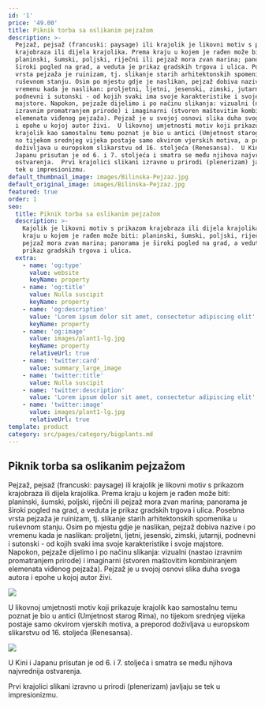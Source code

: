 ```yaml
---
id: '1'
price: '49.00'
title: Piknik torba sa oslikanim pejzažom
description: >-
  Pejzaž, pejsaž (francuski: paysage) ili krajolik je likovni motiv s prikazom
  krajobraza ili dijela krajolika. Prema kraju u kojem je rađen može biti:
  planinski, šumski, poljski, riječni ili pejzaž mora zvan marina; panorama je
  široki pogled na grad, a veduta je prikaz gradskih trgova i ulica. Posebna
  vrsta pejzaža je ruinizam, tj. slikanje starih arhitektonskih spomenika u
  ruševnom stanju. Osim po mjestu gdje je naslikan, pejzaž dobiva nazive i po
  vremenu kada je naslikan: proljetni, ljetni, jesenski, zimski, jutarnji,
  podnevni i sutonski - od kojih svaki ima svoje karakteristike i svoje
  majstore. Napokon, pejzaže dijelimo i po načinu slikanja: vizualni (nastao
  izravnim promatranjem prirode) i imaginarni (stvoren maštovitim kombiniranjem
  elemenata viđenog pejzaža). Pejzaž je u svojoj osnovi slika duha svoga autora
  i epohe u kojoj autor živi.  U likovnoj umjetnosti motiv koji prikazuje
  krajolik kao samostalnu temu poznat je bio u antici (Umjetnost starog Rima),
  no tijekom srednjeg vijeka postaje samo okvirom vjerskih motiva, a preporod
  doživljava u europskom slikarstvu od 16. stoljeća (Renesansa).  U Kini i
  Japanu prisutan je od 6. i 7. stoljeća i smatra se među njihova najvrednija
  ostvarenja.  Prvi krajolici slikani izravno u prirodi (plenerizam) javljaju se
  tek u impresionizmu. 
default_thumbnail_image: images/Bilinska-Pejzaz.jpg
default_original_image: images/Bilinska-Pejzaz.jpg
featured: true
order: 1
seo:
  title: Piknik torba sa oslikanim pejzažom
  description: >-
    Kajolik je likovni motiv s prikazom krajobraza ili dijela krajolika. Prema
    kraju u kojem je rađen može biti: planinski, šumski, poljski, riječni ili
    pejzaž mora zvan marina; panorama je široki pogled na grad, a veduta je
    prikaz gradskih trgova i ulica.
  extra:
    - name: 'og:type'
      value: website
      keyName: property
    - name: 'og:title'
      value: Nulla suscipit
      keyName: property
    - name: 'og:description'
      value: 'Lorem ipsum dolor sit amet, consectetur adipiscing elit'
      keyName: property
    - name: 'og:image'
      value: images/plant1-lg.jpg
      keyName: property
      relativeUrl: true
    - name: 'twitter:card'
      value: summary_large_image
    - name: 'twitter:title'
      value: Nulla suscipit
    - name: 'twitter:description'
      value: 'Lorem ipsum dolor sit amet, consectetur adipiscing elit'
    - name: 'twitter:image'
      value: images/plant1-lg.jpg
      relativeUrl: true
template: product
category: src/pages/category/bigplants.md
---
```

## Piknik torba sa oslikanim pejzažom



Pejzaž, pejsaž (francuski: paysage) ili krajolik je likovni motiv s prikazom krajobraza ili dijela krajolika. Prema kraju u kojem je rađen može biti: planinski, šumski, poljski, riječni ili pejzaž mora zvan marina; panorama je široki pogled na grad, a veduta je prikaz gradskih trgova i ulica. Posebna vrsta pejzaža je ruinizam, tj. slikanje starih arhitektonskih spomenika u ruševnom stanju. Osim po mjestu gdje je naslikan, pejzaž dobiva nazive i po vremenu kada je naslikan: proljetni, ljetni, jesenski, zimski, jutarnji, podnevni i sutonski - od kojih svaki ima svoje karakteristike i svoje majstore. Napokon, pejzaže dijelimo i po načinu slikanja: vizualni (nastao izravnim promatranjem prirode) i imaginarni (stvoren maštovitim kombiniranjem elemenata viđenog pejzaža). Pejzaž je u svojoj osnovi slika duha svoga autora i epohe u kojoj autor živi.

![](/images/pejzaz-gorski-michal-stanko\_1.jpg)

U likovnoj umjetnosti motiv koji prikazuje krajolik kao samostalnu temu poznat je bio u antici (Umjetnost starog Rima), no tijekom srednjeg vijeka postaje samo okvirom vjerskih motiva, a preporod doživljava u europskom slikarstvu od 16. stoljeća (Renesansa).

![](/images/pejzaz-akwarela,hhgscrfpftmjfrcs.jpg)

U Kini i Japanu prisutan je od 6. i 7. stoljeća i smatra se među njihova najvrednija ostvarenja.

Prvi krajolici slikani izravno u prirodi (plenerizam) javljaju se tek u impresionizmu.
